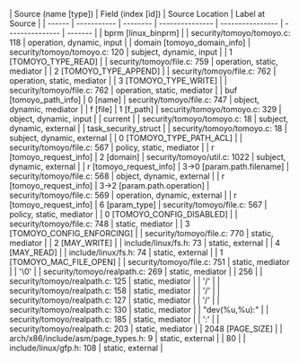 | Source (name [type]) | Field (index [id]) | Source Location | Label at Source |
| ------ | ----------- | -------- | --------------- | ---------------- | --------------- | ------- |
| bprm [linux_binprm] |  | security/tomoyo/tomoyo.c: 118	| operation, dynamic, input |
| domain [tomoyo_domain_info] | security/tomoyo/tomoyo.c: 120 | subject, dynamic, input |
| 1 [TOMOYO_TYPE_READ] | | security/tomoyo/file.c: 759	| operation, static, mediator |
| 2 [TOMOYO_TYPE_APPEND] | | security/tomoyo/file.c: 762 | operation, static, mediator |
| 3 [TOMOYO_TYPE_WRITE] | | security/tomoyo/file.c: 762	| operation, static, mediator |
| buf [tomoyo_path_info] | 0 [name] | security/tomoyo/file.c: 747 | object, dynamic, mediator |
| f [file] | 1 [f_path] | security/tomoyo/tomoyo.c: 329 | object, dynamic, input |
| current | | security/tomoyo/tomoyo.c: 18 | subject, dynamic, external |
| task_security_struct | | security/tomoyo/tomoyo.c: 18 | subject, dynamic, external |
| 0 [TOMOYO_TYPE_PATH_ACL] | | security/tomoyo/file.c: 567 | policy, static, mediator |
| r [tomoyo_request_info] | 2 [domain] | security/tomoyo/util.c: 1022 | subject, dynamic, external |
| r [tomoyo_request_info] | 3->0 [param.path.filename] | security/tomoyo/file.c: 568 | object, dynamic, external |
| r [tomoyo_request_info] | 3->2 [param.path.operation] | security/tomoyo/file.c: 569 | operation, dynamic, external |
| r [tomoyo_request_info] | 6 [param_type] | security/tomoyo/file.c: 567 | policy, static, mediator |
| 0 [TOMOYO_CONFIG_DISABLED] | | security/tomoyo/file.c: 748 | static, mediator |
| 3 [TOMOYO_CONFIG_ENFORCING] | | security/tomoyo/file.c: 770 | static, mediator |
| 2 [MAY_WRITE] | | include/linux/fs.h: 73 | static, external |
| 4 [MAY_READ] | | include/linux/fs.h: 74 | static, external |
| 1 [TOMOYO_MAC_FILE_OPEN] | | security/tomoyo/file.c: 751 | static, mediator |
| '\0' | | security/tomoyo/realpath.c: 269 | static, mediator |
| 256 | | security/tomoyo/realpath.c: 125 | static, mediator |
| '/' | | security/tomoyo/realpath.c: 158 | static, mediator |
| '/' | | security/tomoyo/realpath.c: 127 | static, mediator |
| '/' | | security/tomoyo/realpath.c: 130 | static, mediator |
| "dev(%u,%u):"	| |	security/tomoyo/realpath.c: 185 | static, mediator |
| ':' | | security/tomoyo/realpath.c: 203 | static, mediator |
| 2048 [PAGE_SIZE] | | arch/x86/include/asm/page_types.h: 9	| static, external |
| 80 | | include/linux/gfp.h: 108 | static, external |
